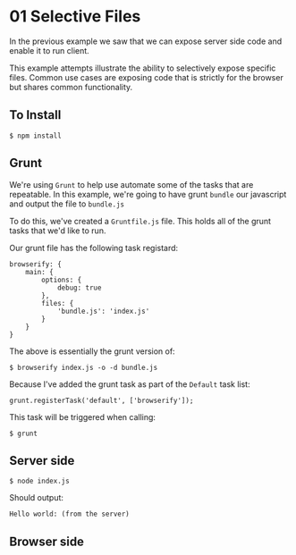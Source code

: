 # 01 Selective Files

In the previous example we saw that we can expose server side code and enable it to run client.

This example attempts illustrate the ability to selectively expose specific files. Common use cases are exposing code that is strictly for the browser but shares common functionality.

## To Install

	$ npm install


## Grunt

We're using `Grunt` to help use automate some of the tasks that are repeatable. In this example, we're going to have grunt `bundle` our javascript and output the file to `bundle.js`

To do this, we've created a `Gruntfile.js` file. This holds all of the grunt tasks that we'd like to run.

Our grunt file has the following task registard:

	browserify: {
    	main: {
        	options: {
            	debug: true
			},
			files: {
				'bundle.js': 'index.js'
			}
		}
	}

The above is essentially the grunt version of:

	$ browserify index.js -o -d bundle.js


Because I've added the grunt task as part of the `Default` task list:

	grunt.registerTask('default', ['browserify']);

This task will be triggered when calling:

	$ grunt


## Server side

	$ node index.js
	
Should output:

	Hello world: (from the server)


## Browser side
